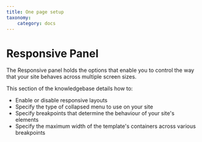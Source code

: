 ```yaml
---
title: One page setup
taxonomy:
    category: docs
---
```


# Responsive Panel

The Responsive panel holds the options that enable you to control the way that your site behaves across multiple screen sizes.

This section of the knowledgebase details how to:
- Enable or disable responsive layouts
- Specify the type of collapsed menu to use on your site
- Specify breakpoints that determine the behaviour of your site's elements
- Specify the maximum width of the template's containers across various breakpoints